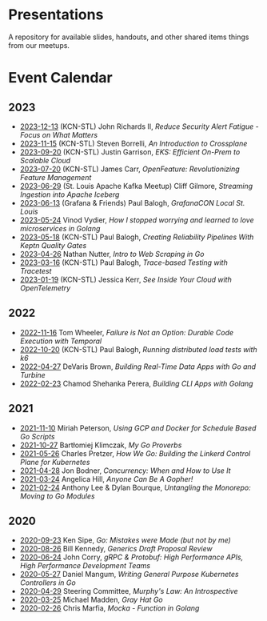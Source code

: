 # Presentations
A repository for available slides, handouts, and other shared items things from our meetups.

# Event Calendar

## 2023

* [2023-12-13](2023-12-13-ReduceAlertFatigue) (KCN-STL) John Richards II, _Reduce Security Alert Fatigue - Focus on What Matters_
* [2023-11-15](2023-11-15-IntroToCrossplane) (KCN-STL) Steven Borrelli, _An Introduction to Crossplane_
* [2023-09-20](2023-09-20-EKSScalableCloud) (KCN-STL) Justin Garrison, _EKS: Efficient On-Prem to Scalable Cloud_
* [2023-07-20](2023-07-20-OpenFeature) (KCN-STL) James Carr, _OpenFeature: Revolutionizing Feature Management_
* [2023-06-29](2023-06-29-StreamingIngestionIntoIceberg) (St. Louis Apache Kafka Meetup) Cliff Gilmore, _Streaming Ingestion into Apache Iceberg_
* [2023-06-13](2023-06-13-GrafanaConLocal) (Grafana &amp; Friends) Paul Balogh, _GrafanaCON Local St. Louis_
* [2023-05-24](2023-05-24-LearnToLoveMicroservicesInGo) Vinod Vydier, _How I stopped worrying and learned to love microservices in Golang_
* [2023-05-18](2023-05-18-ReliabilityPipelinesWithKeptn) (KCN-STL) Paul Balogh, _Creating Reliability Pipelines With Keptn Quality Gates_
* [2023-04-26](2023-04-26-IntroToWebScraping) Nathan Nutter, _Intro to Web Scraping in Go_
* [2023-03-16](2023-03-16-TraceBasedTestingWithTracetest) (KCN-STL) Paul Balogh, _Trace-based Testing with Tracetest_
* [2023-01-19](2023-01-19-SeeInsideYourCloudWithOpenTelemetry) (KCN-STL) Jessica Kerr, _See Inside Your Cloud with OpenTelemetry_

## 2022

* [2022-11-16](2022-11-16-FailureIsNotAnOption) Tom Wheeler, _Failure is Not an Option: Durable Code Execution with Temporal_
* [2022-10-20](2022-10-20-DistributedLoadTests) (KCN-STL) Paul Balogh, _Running distributed load tests with k6_
* [2022-04-27](2022-04-27-RealTimeDataApps) DeVaris Brown, _Building Real-Time Data Apps with Go and Turbine_
* [2022-02-23](2022-02-23-BuildingCLIApps) Chamod Shehanka Perera, _Building CLI Apps with Golang_

## 2021

* [2021-11-10](2021-11-10-ScheduleBasedGoScripts) Miriah Peterson, _Using GCP and Docker for Schedule Based Go Scripts_
* [2021-10-27](2021-10-27-MyGoProverbs) Bartłomiej Klimczak, _My Go Proverbs_
* [2021-05-26](2021-05-26-HowWeGoLinkerd) Charles Pretzer, _How We Go: Building the Linkerd Control Plane for Kubernetes_
* [2021-04-28](2021-04-28-ConcurrencyWhenAndHowToUseIt) Jon Bodner, _Concurrency: When and How to Use It_
* [2021-03-24](2021-03-24-AnyoneCanBeAGopher) Angelica Hill, _Anyone Can Be A Gopher!_
* [2021-02-24](2021-02-24-UntanglingMonorepo) Anthony Lee & Dylan Bourque, _Untangling the Monorepo: Moving to Go Modules_

## 2020

* [2020-09-23](2020-09-23-MistakesWereMade) Ken Sipe, _Go: Mistakes were Made (but not by me)_
* [2020-08-26](2020-08-26-Generics) Bill Kennedy, _Generics Draft Proposal Review_
* [2020-06-24](2020-06-24-gRPCAndProtobuf) John Corry, _gRPC & Protobuf: High Performance APIs, High Performance Development Teams_
* [2020-05-27](2020-05-27-KubeControllers) Daniel Mangum, _Writing General Purpose Kubernetes Controllers in Go_
* [2020-04-29](2020-04-29-MuphysLawAnIntrospective) Steering Committee, _Murphy's Law: An Introspective_
* [2020-03-25](2020-03-25-GrayHatGo) Michael Madden, _Gray Hat Go_
* [2020-02-26](2020-02-26-Mocka) Chris Marfia, _Mocka - Function in Golang_
